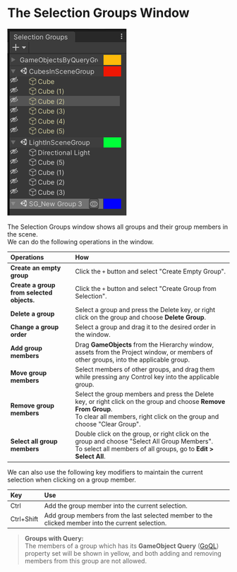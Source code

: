 # The Selection Groups Window

![](images/SelectionGroupsWindow.png)

The Selection Groups window shows all groups and their group members in the scene.    
We can do the following operations in the window.

|**Operations**          |**How** |
|:---                    |:---|
| **Create an empty group**  | Click the `+` button and select "Create Empty Group". |
| **Create a group from selected objects.**  | Click the `+` button and select "Create Group from Selection". |
| **Delete a group**   | Select a group and press the Delete key, or right click on the group and choose **Delete Group**. |
| **Change a group order**   | Select a group and drag it to the desired order in the window. |
| **Add group members**    | Drag **GameObjects** from the Hierarchy window, assets from the Project window, or members of other groups, into the applicable group.|
| **Move group members**    | Select members of other groups, and drag them while pressing any Control key into the applicable group.|
| **Remove group members**  | Select the group members and press the Delete key, or right click on the group and choose **Remove From Group**. <br/> To clear all members, right click on the group and choose "Clear Group".|
| **Select all group members**  | Double click on the group, or right click on the group and choose "Select All Group Members". <br/> To select all members of all groups, go to **Edit > Select All**.|

We can also use the following key modifiers to maintain the current selection
when clicking on a group member.

|**Key**  |**Use** |
|:---     |:---|
| Ctrl | Add the group member into the current selection. |
| Ctrl+Shift | Add group members from the last selected member to the clicked member into the current selection.|


> **Groups with Query:**  
> The members of a group which has its **GameObject Query** 
> ([GoQL](https://github.com/Unity-Technologies/com.unity.selection-groups/blob/doc_window/Documentation~/goql.md)) 
> property set will be shown in yellow, 
> and both adding and removing members from this group are not allowed.  
